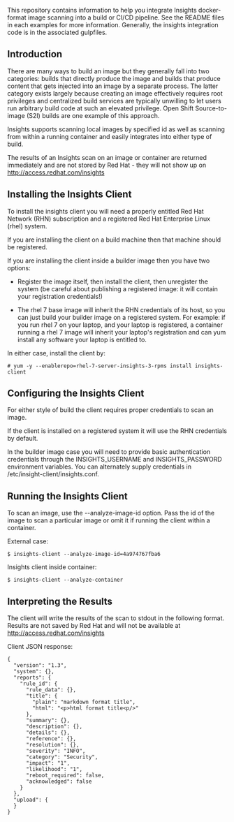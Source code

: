 This repository contains information to help you integrate Insights docker-format image 
scanning into a build or CI/CD pipeline.  See the README files in each examples for more
information.  Generally, the insights integration code is in the associated gulpfiles.


## Introduction
There are many ways to build an image but they generally fall into two categories: builds 
that directly produce the image and builds that produce content that gets injected into an
image by a separate process.  The latter category exists largely because creating an image
effectively requires root privileges and centralized build services are typically
unwilling to let users run arbitrary build code at such an elevated privilege.  Open Shift
Source-to-image (S2I) builds are one example of this approach.

Insights supports scanning local images by specified id as well as scanning
from within a running container and easily integrates into either type of build.

The results of an Insights scan on an image or container are returned immediately
and are not stored by Red Hat - they will not show up on http://access.redhat.com/insights

## Installing the Insights Client
To install the insights client you will need a properly entitled Red Hat Network (RHN) 
subscription and a registered Red Hat Enterprise Linux (rhel) system.

If you are installing the client on a build machine then that machine should be registered.

If you are installing the client inside a builder image then you have two options:

- Register the image itself, then install the client, then unregister the system (be careful
about publishing a registered image: it will contain your registration credentials!)

- The rhel 7 base image will inherit the RHN credentials of its host, so you
can just build your builder image on a registered system.  For example: if you run rhel 7
on your laptop, and your laptop is registered, a container running a rhel 7 image will
inherit your laptop's registration and can yum install any software your laptop is
entitled to.

In either case, install the client by:
```
# yum -y --enablerepo=rhel-7-server-insights-3-rpms install insights-client
```

## Configuring the Insights Client
For either style of build the client requires proper credentials to scan an image.  

If the client is installed on a registered system it will use the RHN credentials by
default.

In the builder image case you will need to provide basic authentication credentials through
the INSIGHTS_USERNAME and INSIGHTS_PASSWORD environment variables.  You can alternately
supply credentials in /etc/insight-client/insights.conf.

## Running the Insights Client
To scan an image, use the --analyze-image-id option.  Pass the id of the image to scan
a particular image or omit it if running the client within a container.

External case:
```
$ insights-client --analyze-image-id=4a974767fba6
```

Insights client inside container:
```
$ insights-client --analyze-container
```

## Interpreting the Results
The client will write the results of the scan to stdout in the following format.  Results are not saved by Red Hat 
and will not be available at http://access.redhat.com/insights

Client JSON response:

```
{
  "version": "1.3",
  "system": {},
  "reports": {
    "rule_id": {
      "rule_data": {},
      "title": {
        "plain": "markdown format title",
        "html": "<p>html format title<p/>"
      },
      "summary": {},
      "description": {},
      "details": {},
      "reference": {},
      "resolution": {},
      "severity": "INFO",
      "category": "Security",
      "impact": "1",
      "likelihood": "1",
      "reboot_required": false,
      "acknowledged": false
    }
  },
  "upload": {
  }
}
```